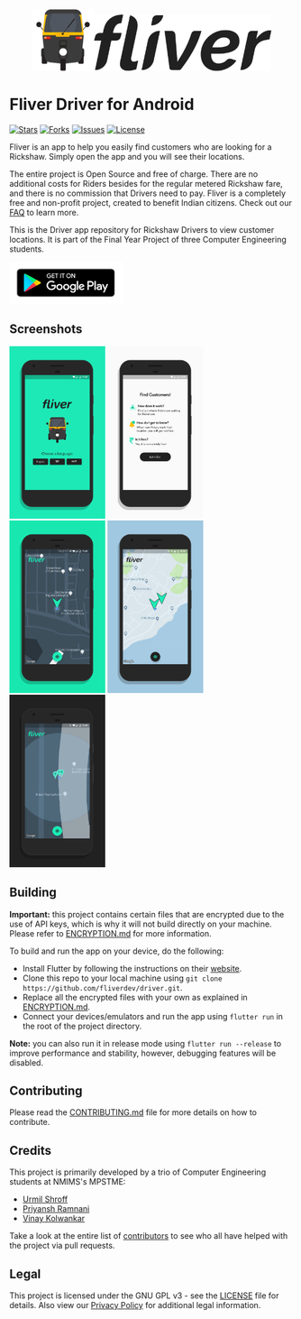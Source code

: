 <p align="center"><img height="110px" width="110px" src="./branding/other/rickshaw.png" alt="Fliver Driver"/><img height="100px" width="315px" src="./branding/other/text.png" alt="Fliver Driver"/></p>

# Fliver Driver for Android

[![Stars](https://img.shields.io/github/stars/fliverdev/driver.svg)](https://github.com/fliverdev/driver/stargazers)
[![Forks](https://img.shields.io/github/forks/fliverdev/driver.svg)](https://github.com/fliverdev/driver/network/members)
[![Issues](https://img.shields.io/github/issues/fliverdev/driver.svg)](https://github.com/fliverdev/driver/issues)
[![License](https://img.shields.io/github/license/fliverdev/driver.svg)](https://opensource.org/licenses/GPL-3.0)

Fliver is an app to help you easily find customers who are looking for a Rickshaw. Simply open the app and you will see their locations.

The entire project is Open Source and free of charge. There are no additional costs for Riders besides for the regular metered Rickshaw fare, and there is no commission that Drivers need to pay. Fliver is a completely free and non-profit project, created to benefit Indian citizens. Check out our [FAQ](https://fliverdev.github.io/faq/) to learn more.

This is the Driver app repository for Rickshaw Drivers to view customer locations. It is part of the Final Year Project of three Computer Engineering students.

[<img height="75" width="200" src="./branding/other/google-play-badge.png" alt="Play Store"/>](https://play.google.com/store/apps/details?id=dev.fliver.driver)

## Screenshots

<p><img height="306px" width="170px" src="./branding/screener/01.png" alt="Driver for Android"/> <img height="306px" width="170px" src="./branding/screener/02.png" alt="Driver for Android"/> <img height="306px" width="170px" src="./branding/screener/03.png" alt="Driver for Android"/> <img height="306px" width="170px" src="./branding/screener/04.png" alt="Driver for Android"/> <img height="306px" width="170px" src="./branding/screener/05.png" alt="Driver for Android"/></p>

## Building

**Important:** this project contains certain files that are encrypted due to the use of API keys, which is why it will not build directly on your machine. Please refer to [ENCRYPTION.md](ENCRYPTION.md) for more information.

To build and run the app on your device, do the following:

-   Install Flutter by following the instructions on their [website](https://flutter.dev/docs/get-started/install/).
-   Clone this repo to your local machine using `git clone https://github.com/fliverdev/driver.git`.
-   Replace all the encrypted files with your own as explained in [ENCRYPTION.md](ENCRYPTION.md).
-   Connect your devices/emulators and run the app using `flutter run` in the root of the project directory.

**Note:** you can also run it in release mode using `flutter run --release` to improve performance and stability, however, debugging features will be disabled.

## Contributing

Please read the [CONTRIBUTING.md](CONTRIBUTING.md) file for more details on how to contribute.

## Credits

This project is primarily developed by a trio of Computer Engineering students at NMIMS's MPSTME:

-   [Urmil Shroff](https://github.com/urmilshroff)
-   [Priyansh Ramnani](https://github.com/prince1998)
-   [Vinay Kolwankar](https://github.com/vinay-ai)

Take a look at the entire list of [contributors](https://github.com/fliverdev/driver/graphs/contributors) to see who all have helped with the project via pull requests.

## Legal

This project is licensed under the GNU GPL v3 - see the [LICENSE](LICENSE) file for details. Also view our [Privacy Policy](https://fliverdev.github.io/privacy_policy/) for additional legal information.

